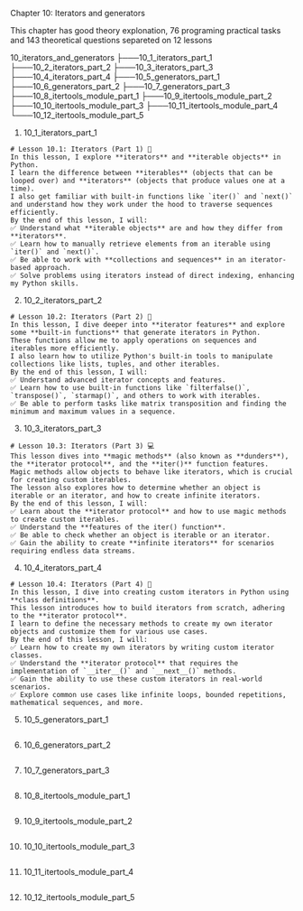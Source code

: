 Chapter 10: Iterators and generators

This chapter has good theory explonation, 76 programing practical tasks and 143 theoretical questions separeted on 12 lessons

10_iterators_and_generators
├───10_1_iterators_part_1
├───10_2_iterators_part_2
├───10_3_iterators_part_3
├───10_4_iterators_part_4
├───10_5_generators_part_1
├───10_6_generators_part_2
├───10_7_generators_part_3
├───10_8_itertools_module_part_1
├───10_9_itertools_module_part_2
├───10_10_itertools_module_part_3
├───10_11_itertools_module_part_4
└───10_12_itertools_module_part_5

1. 10_1_iterators_part_1

```
# Lesson 10.1: Iterators (Part 1) 📝
In this lesson, I explore **iterators** and **iterable objects** in Python.
I learn the difference between **iterables** (objects that can be looped over) and **iterators** (objects that produce values one at a time).
I also get familiar with built-in functions like `iter()` and `next()` and understand how they work under the hood to traverse sequences efficiently.
By the end of this lesson, I will:
✅ Understand what **iterable objects** are and how they differ from **iterators**.
✅ Learn how to manually retrieve elements from an iterable using `iter()` and `next()`.
✅ Be able to work with **collections and sequences** in an iterator-based approach.
✅ Solve problems using iterators instead of direct indexing, enhancing my Python skills.
```

2. 10_2_iterators_part_2

```
# Lesson 10.2: Iterators (Part 2) 📝
In this lesson, I dive deeper into **iterator features** and explore some **built-in functions** that generate iterators in Python.
These functions allow me to apply operations on sequences and iterables more efficiently.
I also learn how to utilize Python's built-in tools to manipulate collections like lists, tuples, and other iterables.
By the end of this lesson, I will:
✅ Understand advanced iterator concepts and features.
✅ Learn how to use built-in functions like `filterfalse()`, `transpose()`, `starmap()`, and others to work with iterables.
✅ Be able to perform tasks like matrix transposition and finding the minimum and maximum values in a sequence.
```

3. 10_3_iterators_part_3

```
# Lesson 10.3: Iterators (Part 3) 💻
This lesson dives into **magic methods** (also known as **dunders**), the **iterator protocol**, and the **iter()** function features.
Magic methods allow objects to behave like iterators, which is crucial for creating custom iterables.
The lesson also explores how to determine whether an object is iterable or an iterator, and how to create infinite iterators.
By the end of this lesson, I will:
✅ Learn about the **iterator protocol** and how to use magic methods to create custom iterables.
✅ Understand the **features of the iter() function**.
✅ Be able to check whether an object is iterable or an iterator.
✅ Gain the ability to create **infinite iterators** for scenarios requiring endless data streams.
```

4. 10_4_iterators_part_4

```
# Lesson 10.4: Iterators (Part 4) 📝
In this lesson, I dive into creating custom iterators in Python using **class definitions**.
This lesson introduces how to build iterators from scratch, adhering to the **iterator protocol**.
I learn to define the necessary methods to create my own iterator objects and customize them for various use cases.
By the end of this lesson, I will:
✅ Learn how to create my own iterators by writing custom iterator classes.
✅ Understand the **iterator protocol** that requires the implementation of `__iter__()` and `__next__()` methods.
✅ Gain the ability to use these custom iterators in real-world scenarios.
✅ Explore common use cases like infinite loops, bounded repetitions, mathematical sequences, and more.
```

5. 10_5_generators_part_1

```

```

6. 10_6_generators_part_2

```

```

7. 10_7_generators_part_3

```

```

8. 10_8_itertools_module_part_1

```

```

9. 10_9_itertools_module_part_2

```

```

10. 10_10_itertools_module_part_3

```

```

11. 10_11_itertools_module_part_4

```

```

12. 10_12_itertools_module_part_5

```

```

